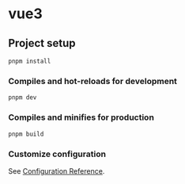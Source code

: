 # vue3

## Project setup
```
pnpm install
```

### Compiles and hot-reloads for development
```
pnpm dev
```

### Compiles and minifies for production
```
pnpm build
```


### Customize configuration
See [Configuration Reference](https://vitejs.cn/guide/features.html).
